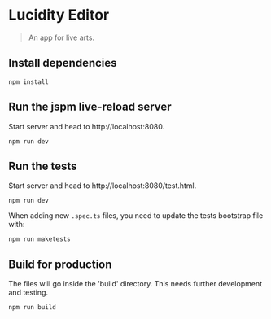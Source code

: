 # Lucidity Editor

> An app for live arts.

## Install dependencies

    npm install

## Run the jspm live-reload server

Start server and head to http://localhost:8080.

    npm run dev

## Run the tests

Start server and head to http://localhost:8080/test.html.

    npm run dev

When adding new `.spec.ts` files, you need to update the tests bootstrap file with:

    npm run maketests

## Build for production

The files will go inside the 'build' directory. This needs further development and testing.

    npm run build
